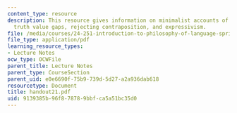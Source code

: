```yaml
---
content_type: resource
description: This resource gives information on minimalist accounts of truth, normativity,
  truth value gaps, rejecting contraposition, and expressivism.
file: /media/courses/24-251-introduction-to-philosophy-of-language-spring-2005/9139385b96f878789bbfca5a51bc35d0_handout21.pdf
file_type: application/pdf
learning_resource_types:
- Lecture Notes
ocw_type: OCWFile
parent_title: Lecture Notes
parent_type: CourseSection
parent_uid: e0e6690f-75b9-739d-5d27-a2a936dab618
resourcetype: Document
title: handout21.pdf
uid: 9139385b-96f8-7878-9bbf-ca5a51bc35d0
---
```

